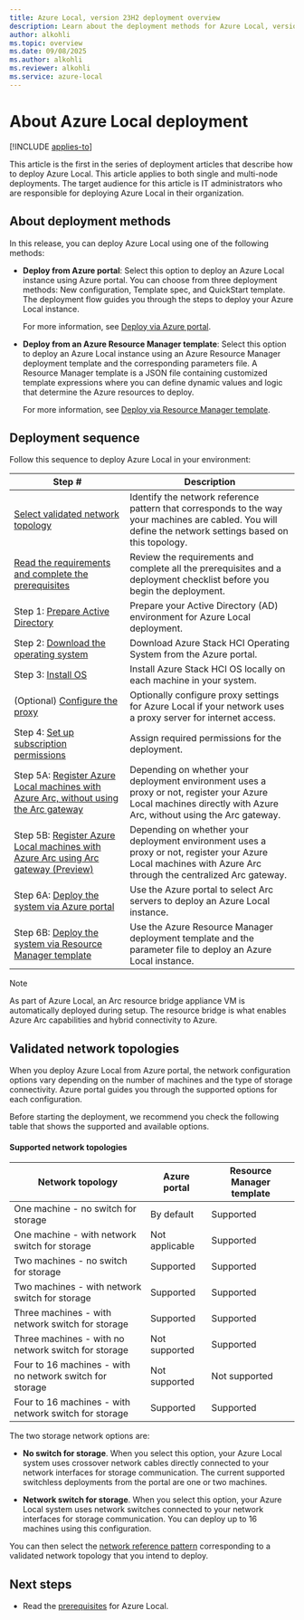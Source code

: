 ```yaml
---
title: Azure Local, version 23H2 deployment overview 
description: Learn about the deployment methods for Azure Local, version 23H2.
author: alkohli
ms.topic: overview
ms.date: 09/08/2025
ms.author: alkohli
ms.reviewer: alkohli
ms.service: azure-local
---
```


# About Azure Local deployment

[!INCLUDE [applies-to](../includes/hci-applies-to-23h2.md)]

This article is the first in the series of deployment articles that describe how to deploy Azure Local. This article applies to both single and multi-node deployments. The target audience for this article is IT administrators who are responsible for deploying Azure Local in their organization.

## About deployment methods

In this release, you can deploy Azure Local using one of the following methods:

- **Deploy from Azure portal**: Select this option to deploy an Azure Local instance using Azure portal. You can choose from three deployment methods: New configuration, Template spec, and QuickStart template. The deployment flow guides you through the steps to deploy your Azure Local instance.

    For more information, see [Deploy via Azure portal](deploy-via-portal.md).

- **Deploy from an Azure Resource Manager template**: Select this option to deploy an Azure Local instance using an Azure Resource Manager deployment template and the corresponding parameters file. A Resource Manager template is a JSON file containing customized template expressions where you can define dynamic values and logic that determine the Azure resources to deploy.

    For more information, see [Deploy via Resource Manager template](deployment-azure-resource-manager-template.md).

## Deployment sequence

Follow this sequence to deploy Azure Local in your environment:

| Step # | Description |
|--|--|
| [Select validated network topology](#validated-network-topologies) | Identify the network reference pattern that corresponds to the way your machines are cabled. You will define the network settings based on this topology. |
| [Read the requirements and complete the prerequisites](./deployment-prerequisites.md) | Review the requirements and complete all the prerequisites and a deployment checklist before you begin the deployment. |
| Step 1: [Prepare Active Directory](./deployment-prep-active-directory.md) | Prepare your Active Directory (AD) environment for Azure Local deployment. |
| Step 2: [Download the operating system](./download-23h2-software.md) | Download Azure Stack HCI Operating System from the Azure portal. |
| Step 3: [Install OS](./deployment-install-os.md) | Install Azure Stack HCI OS locally on each machine in your system. |
| (Optional) [Configure the proxy](../manage/configure-proxy-settings.md) | Optionally configure proxy settings for Azure Local if your network uses a proxy server for internet access. |
| Step 4: [Set up subscription permissions](./deployment-arc-register-server-permissions.md) | Assign required permissions for the deployment. |
| Step 5A: [Register Azure Local machines with Azure Arc, without using the Arc gateway](./deployment-without-azure-arc-gateway.md) | Depending on whether your deployment environment uses a proxy or not, register your Azure Local machines directly with Azure Arc, without using the Arc gateway. |
| Step 5B: [Register Azure Local machines with Azure Arc using Arc gateway (Preview)](./deployment-with-azure-arc-gateway.md) | Depending on whether your deployment environment uses a proxy or not, register your Azure Local machines with Azure Arc through the centralized Arc gateway. |
| Step 6A: [Deploy the system via Azure portal](./deploy-via-portal.md) | Use the Azure portal to select Arc servers to deploy an Azure Local instance. |
| Step 6B: [Deploy the system via Resource Manager template](deployment-azure-resource-manager-template.md) | Use the Azure Resource Manager deployment template and the parameter file to deploy an Azure Local instance. |

> [!NOTE]
> As part of Azure Local, an Arc resource bridge appliance VM is automatically deployed during setup. The resource bridge is what enables Azure Arc capabilities and hybrid connectivity to Azure.  

## Validated network topologies

When you deploy Azure Local from Azure portal, the network configuration options vary depending on the number of machines and the type of storage connectivity. Azure portal guides you through the supported options for each configuration.

Before starting the deployment, we recommend you check the following table that shows the supported and available options.

#### Supported network topologies

|Network topology|Azure portal|Resource Manager template|
|---|---|---|
|One machine - no switch for storage|By default|Supported|
|One machine - with network switch for storage|Not applicable|Supported|
|Two machines - no switch for storage|Supported|Supported|
|Two machines - with network switch for storage|Supported|Supported|
|Three machines - with network switch for storage|Supported|Supported|
|Three machines - with no network switch for storage|Not supported|Supported|
|Four to 16 machines - with no network switch for storage|Not supported|Not supported|
|Four to 16 machines - with network switch for storage|Supported|Supported|

The two storage network options are:

- **No switch for storage**. When you select this option, your Azure Local system uses crossover network cables directly connected to your network interfaces for storage communication. The current supported switchless deployments from the portal are one or two machines.

- **Network switch for storage**. When you select this option, your Azure Local system uses network switches connected to your network interfaces for storage communication. You can deploy up to 16 machines using this configuration.

You can then select the [network reference pattern](../plan/choose-network-pattern.md) corresponding to a validated network topology that you intend to deploy.

## Next steps

- Read the [prerequisites](./deployment-prerequisites.md) for Azure Local.
